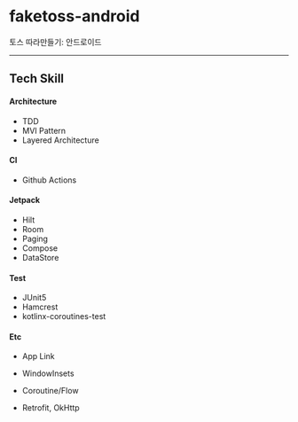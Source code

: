 # faketoss-android

토스 따라만들기: 안드로이드

---

## Tech Skill

#### Architecture

- TDD
- MVI Pattern
- Layered Architecture

#### CI

- Github Actions

#### Jetpack

- Hilt
- Room
- Paging
- Compose
- DataStore

#### Test

- JUnit5
- Hamcrest
- kotlinx-coroutines-test

#### Etc

- App Link

- WindowInsets
- Coroutine/Flow
- Retrofit, OkHttp
